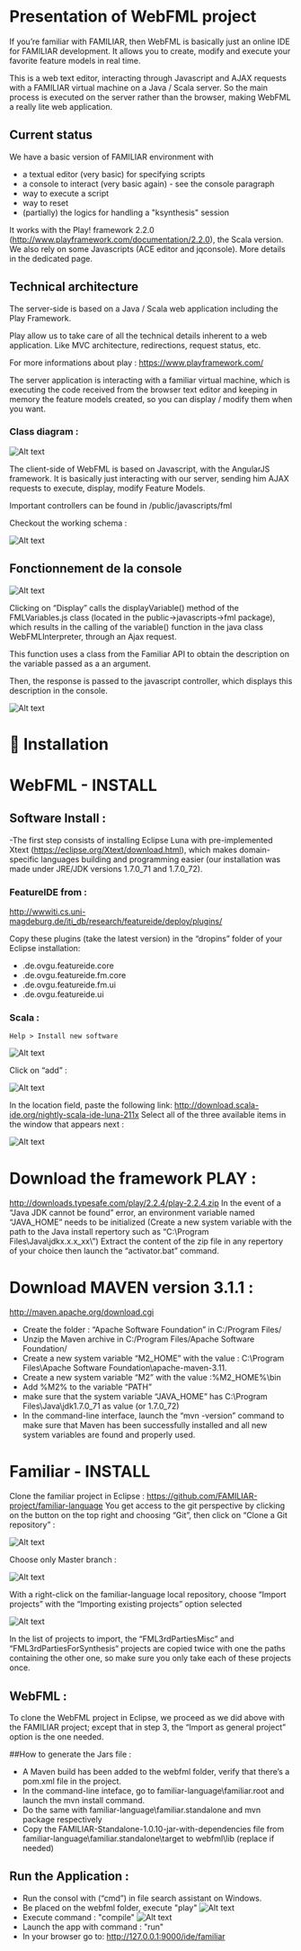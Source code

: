 Presentation of WebFML project
==============================================


If you’re familiar with FAMILIAR, then WebFML is basically just an online IDE for FAMILIAR development. It allows you to create, modify and execute your favorite feature models in real time.

This is a web text editor, interacting through Javascript and AJAX requests with a FAMILIAR virtual machine on a Java / Scala server. So the main process is executed on the server rather than the browser, making WebFML a really lite web application.

## Current status
We have a basic version of FAMILIAR environment with
* a textual editor (very basic) for specifying scripts
* a console to interact (very basic again) - see the console paragraph
* way to execute a script
* way to reset
* (partially) the logics for handling a "ksynthesis" session

It works with the Play! framework 2.2.0 (http://www.playframework.com/documentation/2.2.0), the Scala version. We also rely on some Javascripts (ACE editor and jqconsole). More details in the dedicated page.




## Technical architecture

The server-side is based  on a Java / Scala web application including the Play Framework. 

Play allow us to take care of all the technical details inherent to a web application. Like MVC architecture, redirections, request status, etc.

For more informations about play : https://www.playframework.com/

The server application is interacting with a familiar virtual machine, which is executing the code received from the browser text editor and keeping in memory the feature models created, so you can display / modify them when you want.





### Class diagram :

![Alt text](/doc/img/general_architecture_zoom.png)


The client-side of WebFML is based on Javascript, with the AngularJS framework. It is basically just interacting with our server, sending him AJAX requests to execute, display, modify Feature Models.

Important controllers can be found in /public/javascripts/fml

Checkout the working schema :


![Alt text](/doc/img/familiar.jpg)






## Fonctionnement de la console


![Alt text](/doc/img/application_working.png)




Clicking on “Display” calls the displayVariable() method of the FMLVariables.js class (located in the public->javascripts->fml package), which results in the calling of the variable() function in the java class WebFMLInterpreter, through an Ajax request.

This function uses a class from the Familiar API to obtain the description on the variable passed as a an argument.

Then, the response is passed to the javascript controller, which displays this description in the console.

![Alt text](/doc/img/application_working_2.png)




Installation
=======================================================================


# WebFML - INSTALL


## Software Install :


-The first step consists of installing Eclipse Luna with pre-implemented Xtext (https://eclipse.org/Xtext/download.html), which makes domain-specific languages building and programming easier (our installation was made under JRE/JDK versions 1.7.0_71 and 1.7.0_72).
### FeatureIDE from : 
http://wwwiti.cs.uni-magdeburg.de/iti_db/research/featureide/deploy/plugins/

Copy these plugins (take the latest version) in the “dropins” folder of your Eclipse installation:
* .de.ovgu.featureide.core
* .de.ovgu.featureide.fm.core
* .de.ovgu.featureide.fm.ui
* .de.ovgu.featureide.ui

### Scala :
	Help > Install new software
![Alt text](/doc/img/1_install_scala.png)


Click on “add” :

![Alt text](/doc/img/2_install_scala.png)

In the location field, paste the following link:
http://download.scala-ide.org/nightly-scala-ide-luna-211x
Select all of the three available items in the window that appears next :

![Alt text](/doc/img/3_install_scala.png)



# Download the framework PLAY :
http://downloads.typesafe.com/play/2.2.4/play-2.2.4.zip
In the event of a “Java JDK cannot be found” error, an environment variable named “JAVA_HOME” needs to be initialized (Create a new system variable with the path to the Java install repertory such as “C:\Program Files\Java\jdkx.x.x_xx\”)
Extract the content of the zip file in any repertory of your choice then launch the “activator.bat” command.

# Download MAVEN version 3.1.1 :
http://maven.apache.org/download.cgi
* Create the folder : “Apache Software Foundation” in C:/Program Files/
* Unzip the Maven archive in C:/Program Files/Apache Software Foundation/
* Create a new system variable “M2_HOME” with the value :
C:\Program Files\Apache Software Foundation\apache-maven-3.11.
* Create a new system variable  “M2” with the value :%M2_HOME%\bin
* Add %M2% to the variable “PATH”
* make sure that the system variable “JAVA_HOME” has C:\Program Files\Java\jdk1.7.0_71 as value (or 1.7.0_72)
* In the command-line interface, launch the “mvn -version” command to make sure that Maven has been successfully installed and all new system variables are found and properly used.


# Familiar - INSTALL

Clone the familiar project in Eclipse : https://github.com/FAMILIAR-project/familiar-language
You get access to the git perspective by clicking on the button on the top right and choosing “Git”, then click on “Clone a Git repository” :

![Alt text](/doc/img/4_install_familiar.png)


Choose only Master branch :

![Alt text](/doc/img/5_install_familiar.png)


With a right-click on the familiar-language local repository, choose “Import projects” with the “Importing existing projects” option selected

![Alt text](/doc/img/6_install_familiar.png)


In the list of projects to import, the “FML3rdPartiesMisc” and “FML3rdPartiesForSynthesis“ projects are copied twice with one the paths containing the other one, so make sure you only take each of these projects once.






## WebFML :

To clone the WebFML project in Eclipse, we proceed as we did above with the FAMILIAR project; except that in step 3, the “Import as general project” option is the one needed.

##How to generate the Jars file :
 
* A Maven build has been added to the webfml folder, verify that there’s a pom.xml file in the project.
* In the command-line inteface, go to familiar-language\familiar.root and launch the  mvn install command.
* Do the same with familiar-language\familiar.standalone and mvn package respectively
* Copy the FAMILIAR-Standalone-1.0.10-jar-with-dependencies file from familiar-language\familiar.standalone\target to webfml\lib (replace if needed)


## Run the Application :

* Run the consol with (“cmd”) in file search assistant on Windows.
* Be placed on the webfml folder, execute "play"
![Alt text](/doc/img/play.png)
* Execute command : "compile"
![Alt text](/doc/img/play-compile.png)
* Launch the app with command : "run"
* In your browser go to: http://127.0.0.1:9000/ide/familiar
 

